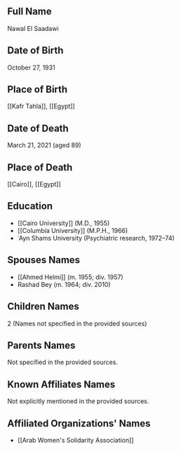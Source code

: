 ## Full Name
Nawal El Saadawi

## Date of Birth
October 27, 1931

## Place of Birth
[[Kafr Tahla]], [[Egypt]]

## Date of Death
March 21, 2021 (aged 89)

## Place of Death
[[Cairo]], [[Egypt]]

## Education
- [[Cairo University]] (M.D., 1955)
- [[Columbia University]] (M.P.H., 1966)
- ʿAyn Shams University (Psychiatric research, 1972–74)

## Spouses Names
- [[Ahmed Helmi]] (m. 1955; div. 1957)
- Rashad Bey (m. 1964; div. 2010)

## Children Names
2 (Names not specified in the provided sources)

## Parents Names
Not specified in the provided sources.

## Known Affiliates Names
Not explicitly mentioned in the provided sources.

## Affiliated Organizations' Names
- [[Arab Women's Solidarity Association]]

